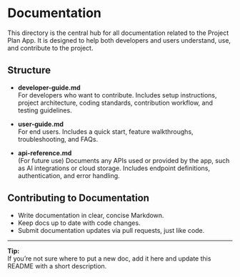 # Documentation

This directory is the central hub for all documentation related to the Project Plan App. It is designed to help both developers and users understand, use, and contribute to the project.

## Structure

- **developer-guide.md**  
  For developers who want to contribute. Includes setup instructions, project architecture, coding standards, contribution workflow, and testing guidelines.

- **user-guide.md**  
  For end users. Includes a quick start, feature walkthroughs, troubleshooting, and FAQs.

- **api-reference.md**  
  (For future use) Documents any APIs used or provided by the app, such as AI integrations or cloud storage. Includes endpoint definitions, authentication, and error handling.

## Contributing to Documentation

- Write documentation in clear, concise Markdown.
- Keep docs up to date with code changes.
- Submit documentation updates via pull requests, just like code.

---

**Tip:**  
If you’re not sure where to put a new doc, add it here and update this README with a short description.
